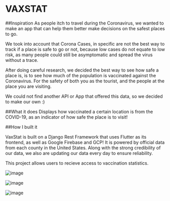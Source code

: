# VAXSTAT

##Inspiration
As people itch to travel during the Coronavirus, we wanted to make an app that can help them better make decisions on the safest places to go.

We took into account that Corona Cases, in specific are not the best way to track if a place is safe to go or not, because low cases do not equate to low risk, as many people could still be asymptomatic and spread the virus without a trace.

After doing careful research, we decided the best way to see how safe a place is, is to see how much of the population is vaccinated against the Coronavirus. For the safety of both you as the tourist, and the people at the place you are visiting.

We could not find another API or App that offered this data, so we decided to make our own :)

##What it does
Displays how vaccinated a certain location is from the COVID-19, as an indicator of how safe the place is to visit!

##How I built it

VaxStat is built on a Django Rest Framework that uses Flutter as its frontend, as well as Google Firebase and GCP! It is powered by official data from each county in the United States. Along with the strong credibility of our data, we also are updating our data every day to ensure reliability.

This project allows users to recieve access to vaccination statistics.


![image](https://user-images.githubusercontent.com/28745368/105569569-2d88e580-5d08-11eb-830e-99eed8bebf5d.png)

![image](https://user-images.githubusercontent.com/28745368/105569637-d8999f00-5d08-11eb-928c-1e5d64e1c6ee.png)

![image](https://user-images.githubusercontent.com/28745368/105569641-e4856100-5d08-11eb-8997-8ff001593589.png)



